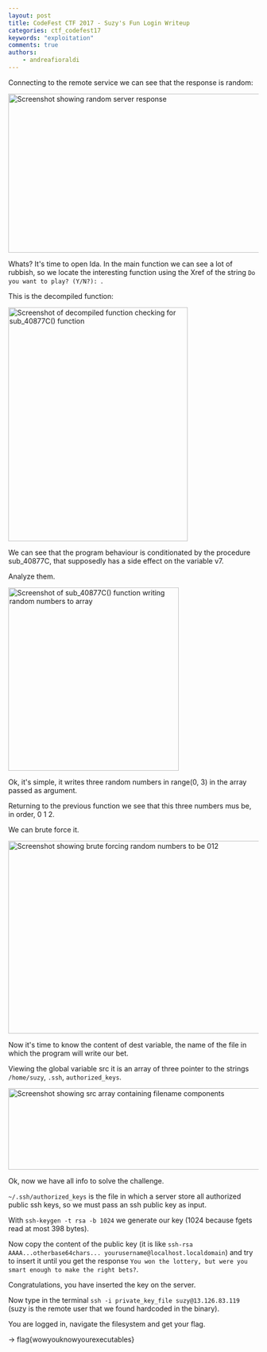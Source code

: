 ```yaml
---
layout: post
title: CodeFest CTF 2017 - Suzy's Fun Login Writeup
categories: ctf_codefest17
keywords: "exploitation"
comments: true
authors:
    - andreafioraldi
---
```




Connecting to the remote service we can see that the response is random:

<img class="img-responsive" src="{{ site-url }}/assets/codefest17/germany-1.png" alt="Screenshot showing random server response" width="567" height="320">

Whats? It's time to open Ida.
In the main function we can see a lot of rubbish, so we locate the interesting function using the Xref of the string `Do you want to play? (Y/N?): `.

This is the decompiled function:

<img class="img-responsive" src="{{ site-url }}/assets/codefest17/germany-2.png" alt="Screenshot of decompiled function checking for sub_40877C() function" width="361" height="471">

We can see that the program behaviour is conditionated by the procedure sub_40877C, that supposedly has a side effect on the variable v7.

Analyze them.

<img class="img-responsive" src="{{ site-url }}/assets/codefest17/germany-3.png" alt="Screenshot of sub_40877C() function writing random numbers to array" width="343" height="369">

Ok, it's simple, it writes three random numbers in range(0, 3) in the array passed as argument.

Returning to the previous function we see that this three numbers mus be, in order, 0 1 2.

We can brute force it.

<img class="img-responsive" src="{{ site-url }}/assets/codefest17/germany-4.png" alt="Screenshot showing brute forcing random numbers to be 012" width="603" height="388">

Now it's time to know the content of dest variable, the name of the file in which the program will write our bet.

Viewing the global variable src it is an array of three pointer to the strings `/home/suzy`, `.ssh`, `authorized_keys`.

<img class="img-responsive" src="{{ site-url }}/assets/codefest17/germany-5.png" alt="Screenshot showing src array containing filename components" width="515" height="164">

Ok, now we have all info to solve the challenge.

`~/.ssh/authorized_keys` is the file in which a server store all authorized public ssh keys, so we must pass an ssh public key as input.

With `ssh-keygen -t rsa -b 1024` we generate our key (1024 because fgets read at most 398 bytes).

Now copy the content of the public key (it is like `ssh-rsa AAAA...otherbase64chars... yourusername@localhost.localdomain`) and try to insert it until you get the response `You won the lottery, but were you smart enough to make the right bets?`.

Congratulations, you have inserted the key on the server.

Now type in the terminal `ssh -i private_key_file suzy@13.126.83.119` (suzy is the remote user that we found hardcoded in the binary).

You are logged in, navigate the filesystem and get your flag.

-> flag{wowyouknowyourexecutables}
